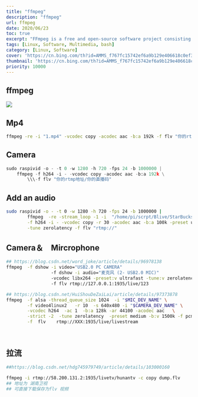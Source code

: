 ```yaml
---
title: "ffmpeg"
description: "ffmpeg"
url: ffmpeg
date: 2020/06/23
toc: true
excerpt: "FFmpeg is a free and open-source software project consisting of a large suite of libraries and programs for handling video, audio, and other multimedia files and streams. At its core is the FFmpeg program itself, designed for command-line-based processing o…"
tags: [Linux, Software, Multimedia, bash]
category: [Linux, Software]
cover: 'https://cn.bing.com/th?id=AMMS_f767fc15742ef6a9b129e406618c0ef3&w=410&h=110'
thumbnail: 'https://cn.bing.com/th?id=AMMS_f767fc15742ef6a9b129e406618c0ef3&w=110&h=110'
priority: 10000
---
```


## ffmpeg

![](https://cn.bing.com/th?id=AMMS_f767fc15742ef6a9b129e406618c0ef3&w=410&h=110)

## Mp4
```bash
ffmpeg -re -i "1.mp4" -vcodec copy -acodec aac -b:a 192k -f flv "你的rtmp地址/你的直播码"
```


<a name="Ctdka"></a>
## Camera


```python
sudo raspivid -o - -t 0 -w 1280 -h 720 -fps 24 -b 1000000 |
    ffmpeg -f h264 -i - -vcodec copy -acodec aac -b:a 192k \
        \\\-f flv "你的rtmp地址/你的直播码"
```


<a name="9vrdi"></a>
## Add an audio


```bash
sudo raspivid -o - -t 0 -w 1280 -h 720 -fps 24 -b 1000000 |
        ffmpeg  -re -stream_loop -1 -i  "/home/pi/scrpt/Blive/StarBucks_BGN.mp3" \
        -f h264 -i - -vcodec copy -r 30 -acodec aac -b:a 100k -preset ultrafast \
        -tune zerolatency -f flv "rtmp://"
```


<a name="TqqYA"></a>
## Camera＆　Mircrophone
```bash
## https://blog.csdn.net/word_joke/article/details/96978138
ffmpeg  -f dshow -i video="USB2.0 PC CAMERA"
                 -f dshow -i audio="麦克风 (2- USB2.0 MIC)"
                 -vcodec libx264 -preset:v ultrafast -tune:v zerolatency
                 -f flv rtmp://127.0.0.1:1935/live/123

## https://blog.csdn.net/HuiShouDeZaiLai/article/details/97373878
ffmpeg  -f alsa -thread_queue_size 1024  -i "$MIC_DEV_NAME" \
        -f video4linux2   -r 10  -s 640x480 -i "$CAMERA_DEV_NAME" \
        -vcodec h264  -ac 1  -b:a 128k -ar 44100 -acodec aac   \
        -strict -2  -tune zerolatency  -preset medium -b:v 1500k -f pcm   \
        -f  flv    rtmp://XXX:1935/live/livestream
```

<br />

<a name="Bi3mX"></a>
## 拉流


```bash
##https://blog.csdn.net/hdg745979749/article/details/103000160

ffmpeg -i rtmp://58.200.131.2:1935/livetv/hunantv -c copy dump.flv
## 地址为 湖南卫视
## 可直接下载保存为flv 视频
```
